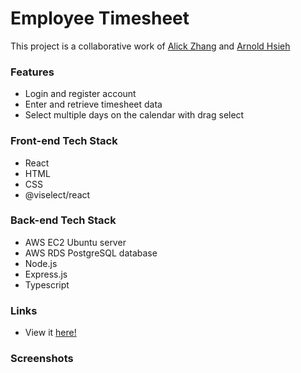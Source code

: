 # Employee Timesheet

This project is a collaborative work of [Alick Zhang](https://github.com/AlickZhangGit) and [Arnold Hsieh](https://github.com/arnh8)

### Features

- Login and register account
- Enter and retrieve timesheet data
- Select multiple days on the calendar with drag select

### Front-end Tech Stack

- React
- HTML
- CSS
- @viselect/react

### Back-end Tech Stack

- AWS EC2 Ubuntu server
- AWS RDS PostgreSQL database
- Node.js
- Express.js
- Typescript

### Links

- View it [here!](https://ec2-100-26-159-248.compute-1.amazonaws.com:6969/)

### Screenshots
